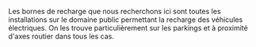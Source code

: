 Les bornes de recharge que nous recherchons ici sont toutes les installations sur le domaine public permettant la recharge des véhicules électriques. On les trouve particulièrement sur les parkings et à proximité d'axes routier dans tous les cas.
